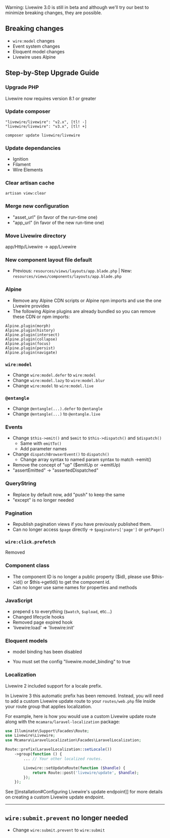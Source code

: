 
Warning: Livewire 3.0 is still in beta and although we'll try our best to minimize breaking changes, they are possible.

## Breaking changes

* `wire:model` changes
* Event system changes
* Eloquent model changes
* Livewire uses Alpine

## Step-by-Step Upgrade Guide

### Upgrade PHP

Livewire now requires version 8.1 or greater

### Update composer

```
"livewire/livewire": "v2.x", [tl! -]
"livewire/livewire": "v3.x", [tl! +]
```

```shell
composer update livewire/livewire
```

### Update dependancies

* Ignition
* Filament
* Wire Elements

### Clear artisan cache

```shell
artisan view:clear
```

### Merge new configuration

- "asset_url" (in favor of the run-time one)
- "app_url" (in favor of the new run-time one)

### Move Livewire directory

app/Http/Livewire -> app/Livewire

### New component layout file default

- Previous: `resources/views/layouts/app.blade.php` | New: `resources/views/components/layouts/app.blade.php`

### Alpine
- Remove any Alpine CDN scripts or Alpine npm imports and use the one Livewire provides
- The following Alpine plugins are already bundled so you can remove these CDN or npm imports:

```
Alpine.plugin(morph)
Alpine.plugin(history)
Alpine.plugin(intersect)
Alpine.plugin(collapse)
Alpine.plugin(focus)
Alpine.plugin(persist)
Alpine.plugin(navigate)
```

### `wire:model`
- Change `wire:model.defer` to `wire:model`
- Change `wire:model.lazy` to `wire:model.blur`
- Change `wire:model` to `wire:model.live`

### `@entangle`
- Change `@entangle(...).defer` to `@entangle`
- Change `@entangle(...)` to `@entangle.live`

### Events
- Change `$this->emit()` and `$emit` to `$this->dispatch()` and `$dispatch()`
    - Same with `emitTo()`
    - Add parameter names
- Change `dispatchBrowserEvent()` to `dispatch()`
    - Change array syntax to named param syntax to match ->emit()
- Remove the concept of "up" ($emitUp or ->emitUp)
- "assertEmitted" -> "assertedDispatched"

### QueryString
- Replace by default now, add "push" to keep the same
- "except" is no longer needed

### Pagination
- Republish pagination views if you have previously published them.
- Can no longer access `$page` directly -> `$paginators['page']` or `getPage()`

### `wire:click.prefetch`

Removed

### Component class

- The component ID is no longer a public property ($id), please use $this->id() or $this->getId() to get the component id.
- Can no longer use same names for properties and methods

### JavaScript

* prepend `$` to everything (`$watch`, `$upload`, etc...)
* Changed lifecycle hooks
* Removed page expired hook
* 'livewire:load' => 'livewire:init'

### Eloquent models

- model binding has been disabled
* You must set the config "livewire.model_binding" to true

### Localization

Livewire 2 included support for a locale prefix.

In Livewire 3 this automatic prefix has been removed. Instead, you will need to add a custom Livewire update route to your `routes/web.php` file inside your route group that applies localization.

For example, here is how you would use a custom Livewire update route along with the `mcamara/laravel-localization` package:

```php
use Illuminate\Support\Facades\Route;
use Livewire\Livewire;
use Mcamara\LaravelLocalization\Facades\LaravelLocalization;

Route::prefix(LaravelLocalization::setLocale())
    ->group(function () {
        ... // Your other localized routes.

        Livewire::setUpdateRoute(function ($handle) {
            return Route::post('livewire/update', $handle);
        });
    });
```

See [[installation#Configuring Livewire's update endpoint]] for more details on creating a custom Livewire update endpoint.

---

## `wire:submit.prevent` no longer needed
- Change `wire:submit.prevent` to `wire:submit`
